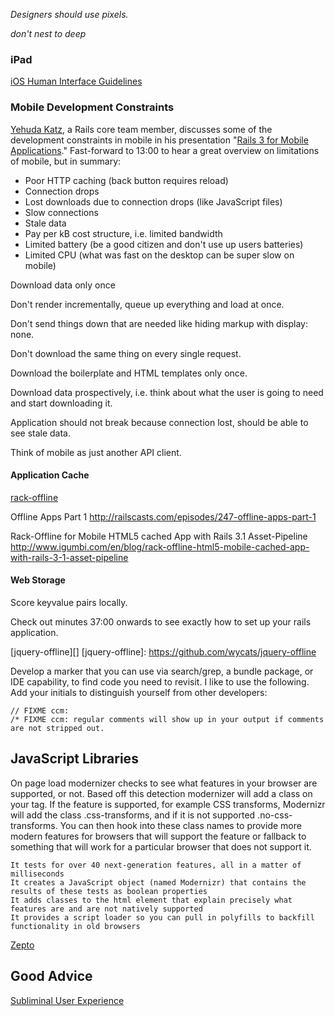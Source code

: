 *Designers should use pixels.*

*don't nest to deep*

### iPad

[iOS Human Interface Guidelines][iOS Guidelines]

[iOS Guidelines]: http://developer.apple.com/library/ios/#documentation/UserExperience/Conceptual/MobileHIG/Introduction/Introduction.html#//apple_ref/doc/uid/TP40006556-CH1-SW1


### Mobile Development Constraints

[Yehuda Katz][], a Rails core team member, discusses some of the development constraints in mobile in his presentation "[Rails 3 for Mobile Applications][Engine Yard]." Fast-forward to 13:00 to hear a great overview on limitations of mobile, but in summary:

- Poor HTTP caching (back button requires reload)
- Connection drops
- Lost downloads due to connection drops (like JavaScript files)
- Slow connections
- Stale data
- Pay per kB cost structure, i.e. limited bandwidth
- Limited battery (be a good citizen and don't use up users batteries)
- Limited CPU (what was fast on the desktop can be super slow on mobile)


Download data only once

Don't render incrementally, queue up everything and load at once.

Don't send things down that are needed like hiding markup with display: none.

Don't download the same thing on every single request.

Download the boilerplate and HTML templates only once.

Download data prospectively, i.e. think about what the user is going to need and start downloading it.

Application should not break because connection lost, should be able to see stale data.

Think of mobile as just another API client.

#### Application Cache

[rack-offline][]



Offline Apps Part 1
http://railscasts.com/episodes/247-offline-apps-part-1

Rack-Offline for Mobile HTML5 cached App with Rails 3.1 Asset-Pipeline
http://www.igumbi.com/en/blog/rack-offline-html5-mobile-cached-app-with-rails-3-1-asset-pipeline

#### Web Storage

Score keyvalue pairs locally.


Check out minutes 37:00 onwards to see exactly how to set up your rails application.

[jquery-offline][]
[jquery-offline]:       https://github.com/wycats/jquery-offline

[Yehuda Katz]:          http://yehudakatz.com/
[Engine Yard]:          http://www.engineyard.com/video/12678746
[rack-offline]:         https://github.com/wycats/rack-offline



Develop a marker that you can use via search/grep, a bundle package, or IDE capability, to find code you need to revisit. I like to use the following. Add your initials to distinguish yourself from other developers:

    // FIXME ccm:
    /* FIXME ccm: regular comments will show up in your output if comments are not stripped out.


JavaScript Libraries
--------------------

On page load modernizer checks to see what features in your browser are supported, or not. Based off this detection modernizer will add a class on your <html> tag. If the feature is supported, for example CSS transforms, Modernizr will add the class .css-transforms, and if it is not supported .no-css-transforms. You can then hook into these class names to provide more modern features for browsers that will support the feature or fallback to something that will work for a particular browser that does not support it.

    It tests for over 40 next-generation features, all in a matter of milliseconds
    It creates a JavaScript object (named Modernizr) that contains the results of these tests as boolean properties
    It adds classes to the html element that explain precisely what features are and are not natively supported
    It provides a script loader so you can pull in polyfills to backfill functionality in old browsers



[Zepto][]


[Zepto]:                http://net.tutsplus.com/tutorials/javascript-ajax/the-essentials-of-zepto-js/?utm_source=feedburner&utm_medium=email&utm_campaign=Feed%3A+nettuts+%28Nettuts%2B%29

Good Advice
-----------

[Subliminal User Experience][User Experience]


[User Experience]:      http://24ways.org/2011/subliminal-user-experience


